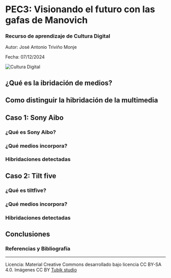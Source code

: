 # PEC3: Visionando el futuro con las gafas de Manovich

### Recurso de aprendizaje de Cultura Digital

Autor: José Antonio Triviño Monje

Fecha: 07/12/2024

![Cultura Digital](https://miro.medium.com/max/1400/0*9PyyNvrO2PcD3KuU.png) 

## ¿Qué es la ibridación de medios?

## Como distinguir la hibridación de la multimedia

## **Caso 1: Sony Aibo**



### ¿Qué es Sony Aibo?



### ¿Qué medios incorpora?

### Hibridaciones detectadas




## **Caso 2: Tilt five**


### ¿Qué es tiltfive?

### ¿Qué medios incorpora?
### Hibridaciones detectadas

## Conclusiones



### Referencias y Bibliografía
---

Licencia: Material Creative Commons desarrollado bajo licencia CC BY-SA 4.0. Imágenes CC BY [Tubik studio](https://blog.tubikstudio.com/how-to-create-original-flat-illustrations-designers-tips/)
